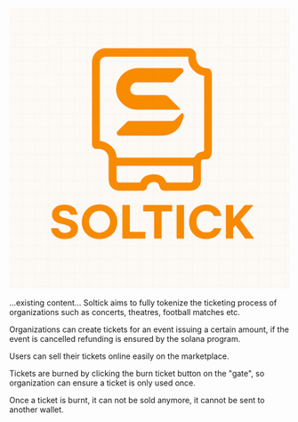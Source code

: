 ![Logo](/public/logo.png)

...existing content...
Soltick aims to fully tokenize the ticketing process of organizations such as concerts, theatres, football matches etc.

Organizations can create tickets for an event issuing a certain amount, if the event is cancelled refunding is ensured by the solana program.

Users can sell their tickets online easily on the marketplace.

Tickets are burned by clicking the burn ticket button on the "gate", so organization can ensure a ticket is only used once.

Once a ticket is burnt, it can not be sold anymore, it cannot be sent to another wallet.
